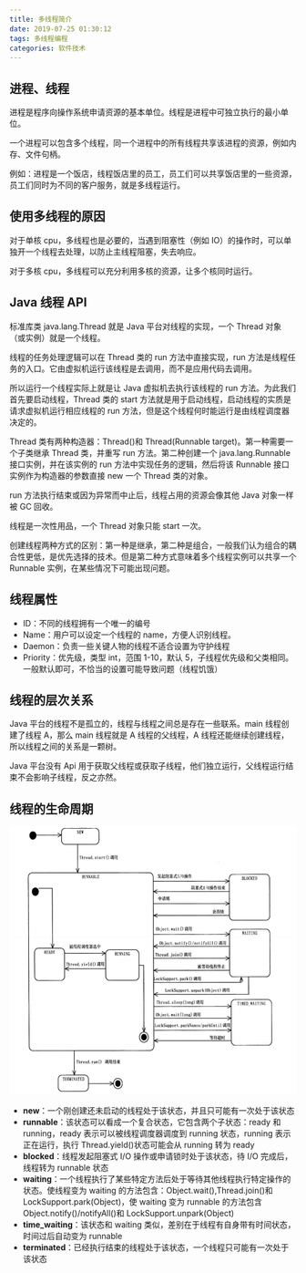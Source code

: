 ```yaml
---
title: 多线程简介
date: 2019-07-25 01:30:12
tags: 多线程编程
categories: 软件技术
---
```


## 进程、线程

进程是程序向操作系统申请资源的基本单位。线程是进程中可独立执行的最小单位。

一个进程可以包含多个线程，同一个进程中的所有线程共享该进程的资源，例如内存、文件句柄。

例如：进程是一个饭店，线程饭店里的员工，员工们可以共享饭店里的一些资源，员工们同时为不同的客户服务，就是多线程运行。

## 使用多线程的原因

对于单核 cpu，多线程也是必要的，当遇到阻塞性（例如 IO）的操作时，可以单独开一个线程去处理，以防止主线程阻塞，失去响应。

对于多核 cpu，多线程可以充分利用多核的资源，让多个核同时运行。

## Java 线程 API

标准库类 java.lang.Thread 就是 Java 平台对线程的实现，一个 Thread 对象（或实例）就是一个线程。

线程的任务处理逻辑可以在 Thread 类的 run 方法中直接实现，run 方法是线程任务的入口。它由虚拟机运行该线程是去调用，而不是应用代码去调用。

所以运行一个线程实际上就是让 Java 虚拟机去执行该线程的 run 方法。为此我们首先要启动线程，Thread 类的 start 方法就是用于启动线程，启动线程的实质是请求虚拟机运行相应线程的 run 方法，但是这个线程何时能运行是由线程调度器决定的。

Thread 类有两种构造器：Thread()和 Thread(Runnable target)。第一种需要一个子类继承 Thread 类，并重写 run 方法。第二种创建一个 java.lang.Runnable 接口实例，并在该实例的 run 方法中实现任务的逻辑，然后将该 Runnable 接口实例作为构造器的参数直接 new 一个 Thread 类的对象。

run 方法执行结束或因为异常而中止后，线程占用的资源会像其他 Java 对象一样被 GC 回收。

线程是一次性用品，一个 Thread 对象只能 start 一次。

创建线程两种方式的区别：第一种是继承，第二种是组合，一般我们认为组合的耦合性更低，是优先选择的技术。但是第二种方式意味着多个线程实例可以共享一个 Runnable 实例，在某些情况下可能出现问题。

## 线程属性

- ID：不同的线程拥有一个唯一的编号
- Name：用户可以设定一个线程的 name，方便人识别线程。
- Daemon：负责一些关键人物的线程不适合设置为守护线程
- Priority：优先级，类型 int，范围 1-10，默认 5，子线程优先级和父类相同。一般默认即可，不恰当的设置可能导致问题（线程饥饿）

## 线程的层次关系

Java 平台的线程不是孤立的，线程与线程之间总是存在一些联系。main 线程创建了线程 A，那么 main 线程就是 A 线程的父线程，A 线程还能继续创建线程，所以线程之间的关系是一颗树。

Java 平台没有 Api 用于获取父线程或获取子线程，他们独立运行，父线程运行结束不会影响子线程，反之亦然。

## 线程的生命周期

![Thread-1](/images/2019/Thread-1.png)

- **new**：一个刚创建还未启动的线程处于该状态，并且只可能有一次处于该状态
- **runnable**：该状态可以看成一个复合状态，它包含两个子状态：ready 和 running，ready 表示可以被线程调度器调度到 running 状态，running 表示正在运行，执行 Thread.yield()状态可能会从 running 转为 ready
- **blocked**：线程发起阻塞式 I/O 操作或申请锁时处于该状态，待 I/O 完成后，线程转为 runnable 状态
- **waiting**：一个线程执行了某些特定方法后处于等待其他线程执行特定操作的状态。使线程变为 waiting 的方法包含：Object.wait(),Thread.join()和 LockSupport.park(Object)，使 waiting 变为 runnable 的方法包含 Object.notify()/notifyAll()和 LockSupport.unpark(Object)
- **time_waiting**：该状态和 waiting 类似，差别在于线程有自身带有时间状态，时间过后自动变为 runnable
- **terminated**：已经执行结束的线程处于该状态，一个线程只可能有一次处于该状态
